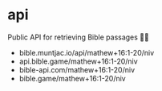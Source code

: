 # api
Public API for retrieving Bible passages 📜✨

* bible.muntjac.io/api/mathew+16:1-20/niv
* api.bible.game/mathew+16:1-20/niv
* bible-api.com/mathew+16:1-20/niv
* bible.game/mathew+16:1-20/niv
